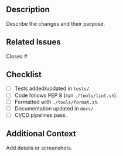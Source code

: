 ## Description
Describe the changes and their purpose.

## Related Issues
Closes #<issue-number>

## Checklist
- [ ] Tests added/updated in `tests/`.
- [ ] Code follows PEP 8 (run `./tools/lint.sh`).
- [ ] Formatted with `./tools/format.sh`.
- [ ] Documentation updated in `docs/`.
- [ ] CI/CD pipelines pass.

## Additional Context
Add details or screenshots.